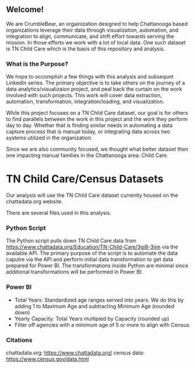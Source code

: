## Welcome!
We are CrumbleBear, an orgainization designed to help Chattanooga based organizations leverage their data through visualization, automation, and integration to align, communicate, and shift effort towards serving the mission. In those efforts we work with a lot of local data. One such dataset is TN Child Care which is the basis of this repository and analysis.

### What is the Purpose?
We hope to occomplish a few things with this analysis and subsequnt LinkedIn series. The primary objective is to take others on the journey of a data analytics/visualizaion project, and peal back the curtain on the work involved with such projects. This work will cover data extraction, automation, transformation, integration/loading, and visualization. 

While this project focuses on a TN Child Care dataset, our goal is for others to find parallels between the work in this project and the work they perform day to day. Whether that is finding similar needs in automating a data capture process that is manual today, or integrating data across two systems utilized in the organization.

Since we are also community focused, we thought what better dataset then one impacting manual families in the Chattanooga area: Child Care.

# TN Child Care/Census Datasets
Our analysis will use the TN Child Care dataset currently housed on the chattadata.org website. 

There are several files used in this analysis.

### Python Script
The Python script pulls down TN Child Care data from https://www.chattadata.org/Education/TN-Child-Care/3gj8-3ijm via the available API. The primary purpose of the script is to automate the data caputre via the API and perform initial data transformation to get data prepared for Power BI. The transformations inside Python are minimal since additional transformations will be performed in Power BI.

### Power BI

- Total Years: Standardized age ranges served into years. We do this by adding 1 to Maximum Age and subtracting Minimum Age (rounded down)
- Yearly Capacity: Total Years multipied by Capacity (rounded up)
- Filter off agencies with a minimum age of 5 or more to align with Census

### Citations
chattadata.org: https://www.chattadata.org/
census data: https://www.census.gov/data.html
